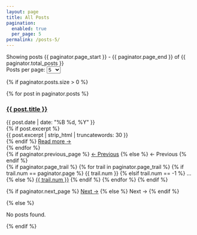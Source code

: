 ```yaml
---
layout: page
title: All Posts
pagination:
  enabled: true
  per_page: 5
permalink: /posts-5/
---
```


<!-- Pagination controls at top -->
<div class="pagination-header">
  <div class="pagination-info">
    Showing posts {{ paginator.page_start }} - {{ paginator.page_end }} of {{ paginator.total_posts }}
  </div>
  <div class="posts-per-page-selector">
    <label for="posts-per-page">Posts per page:</label>
    <select id="posts-per-page" class="per-page-select">
      <option value="5" selected>5</option>
      <option value="10">10</option>
      <option value="25">25</option>
    </select>
  </div>
</div>

{% if paginator.posts.size > 0 %}
<div class="post-list">
  {% for post in paginator.posts %}
    <article class="post-preview">
      <h3><a href="{{ site.baseurl }}{{ post.url }}">{{ post.title }}</a></h3>
      <div class="post-date">{{ post.date | date: "%B %d, %Y" }}</div>
      {% if post.excerpt %}
        <div class="post-excerpt">
          {{ post.excerpt | strip_html | truncatewords: 30 }}
        </div>
      {% endif %}
      <a href="{{ site.baseurl }}{{ post.url }}" class="read-more">Read more →</a>
    </article>
  {% endfor %}
</div>

<!-- Pagination navigation -->
<nav class="pagination-nav">
  {% if paginator.previous_page %}
    <a href="{{ site.baseurl }}{{ paginator.previous_page_path }}" class="pagination-btn prev-btn">← Previous</a>
  {% else %}
    <span class="pagination-btn prev-btn disabled">← Previous</span>
  {% endif %}
  
  <div class="page-numbers">
    {% if paginator.page_trail %}
      {% for trail in paginator.page_trail %}
        {% if trail.num == paginator.page %}
          <span class="page-number active">{{ trail.num }}</span>
        {% elsif trail.num == -1 %}
          <span class="page-ellipsis">...</span>
        {% else %}
          <a href="{{ site.baseurl }}{{ trail.path }}" class="page-number">{{ trail.num }}</a>
        {% endif %}
      {% endfor %}
    {% endif %}
  </div>
  
  {% if paginator.next_page %}
    <a href="{{ site.baseurl }}{{ paginator.next_page_path }}" class="pagination-btn next-btn">Next →</a>
  {% else %}
    <span class="pagination-btn next-btn disabled">Next →</span>
  {% endif %}
</nav>

{% else %}
<div class="post-list">
  <p>No posts found.</p>
</div>
{% endif %}